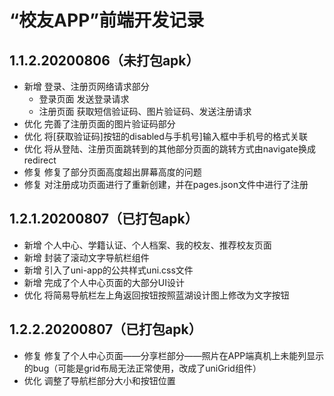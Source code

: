 # “校友APP”前端开发记录

## 1.1.2.20200806（未打包apk）
* 新增 登录、注册页网络请求部分
  + 登录页面 发送登录请求
  + 注册页面 获取短信验证码、图片验证码、发送注册请求
* 优化 完善了注册页面的图片验证码部分
* 优化 将[获取验证码]按钮的disabled与手机号]输入框中手机号的格式关联
* 优化 将从登陆、注册页面跳转到的其他部分页面的跳转方式由navigate换成redirect
* 修复 修复了部分页面高度超出屏幕高度的问题
* 修复 对注册成功页面进行了重新创建，并在pages.json文件中进行了注册

## 1.2.1.20200807（已打包apk）
* 新增 个人中心、学籍认证、个人档案、我的校友、推荐校友页面
* 新增 封装了滚动文字导航栏组件
* 新增 引入了uni-app的公共样式uni.css文件
* 新增 完成了个人中心页面的大部分UI设计
* 优化 将简易导航栏左上角返回按钮按照蓝湖设计图上修改为文字按钮

## 1.2.2.20200807（已打包apk）
* 修复 修复了个人中心页面——分享栏部分——照片在APP端真机上未能列显示的bug（可能是grid布局无法正常使用，改成了uniGrid组件）
* 优化 调整了导航栏部分大小和按钮位置